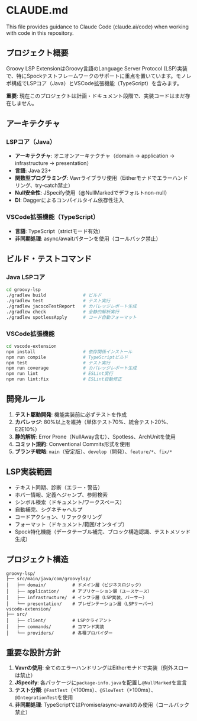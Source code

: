 # CLAUDE.md

This file provides guidance to Claude Code (claude.ai/code) when working with code in this repository.

## プロジェクト概要

Groovy LSP ExtensionはGroovy言語のLanguage Server Protocol (LSP)実装で、特にSpockテストフレームワークのサポートに重点を置いています。モノレポ構成でLSPコア（Java）とVSCode拡張機能（TypeScript）を含みます。

**重要**: 現在このプロジェクトは計画・ドキュメント段階で、実装コードはまだ存在しません。

## アーキテクチャ

### LSPコア（Java）
- **アーキテクチャ**: オニオンアーキテクチャ（domain → application → infrastructure → presentation）
- **言語**: Java 23+
- **関数型プログラミング**: Vavrライブラリ使用（Eitherモナドでエラーハンドリング、try-catch禁止）
- **Null安全性**: JSpecify使用（@NullMarkedでデフォルトnon-null）
- **DI**: Daggerによるコンパイルタイム依存性注入

### VSCode拡張機能（TypeScript）
- **言語**: TypeScript（strictモード有効）
- **非同期処理**: async/awaitパターンを使用（コールバック禁止）

## ビルド・テストコマンド

### Java LSPコア
```bash
cd groovy-lsp
./gradlew build              # ビルド
./gradlew test               # テスト実行
./gradlew jacocoTestReport   # カバレッジレポート生成
./gradlew check              # 全静的解析実行
./gradlew spotlessApply      # コード自動フォーマット
```

### VSCode拡張機能
```bash
cd vscode-extension
npm install                  # 依存関係インストール
npm run compile              # TypeScriptビルド
npm test                     # テスト実行
npm run coverage             # カバレッジレポート生成
npm run lint                 # ESLint実行
npm run lint:fix             # ESLint自動修正
```

## 開発ルール

1. **テスト駆動開発**: 機能実装前に必ずテストを作成
2. **カバレッジ**: 80%以上を維持（単体テスト70%、統合テスト20%、E2E10%）
3. **静的解析**: Error Prone（NullAway含む）、Spotless、ArchUnitを使用
4. **コミット規約**: Conventional Commits形式を使用
5. **ブランチ戦略**: `main`（安定版）、`develop`（開発）、`feature/*`、`fix/*`

## LSP実装範囲

- テキスト同期、診断（エラー・警告）
- ホバー情報、定義へジャンプ、参照検索
- シンボル検索（ドキュメント/ワークスペース）
- 自動補完、シグネチャヘルプ
- コードアクション、リファクタリング
- フォーマット（ドキュメント/範囲/オンタイプ）
- Spock特化機能（データテーブル補完、ブロック構造認識、テストメソッド生成）

## プロジェクト構造

```
groovy-lsp/
├── src/main/java/com/groovylsp/
│   ├── domain/          # ドメイン層（ビジネスロジック）
│   ├── application/     # アプリケーション層（ユースケース）
│   ├── infrastructure/  # インフラ層（LSP実装、パーサー）
│   └── presentation/    # プレゼンテーション層（LSPサーバー）
vscode-extension/
├── src/
│   ├── client/          # LSPクライアント
│   ├── commands/        # コマンド実装
│   └── providers/       # 各種プロバイダー
```

## 重要な設計方針

1. **Vavrの使用**: 全てのエラーハンドリングはEitherモナドで実装（例外スローは禁止）
2. **JSpecify**: 各パッケージに`package-info.java`を配置し`@NullMarked`を宣言
3. **テスト分類**: `@FastTest`（<100ms）、`@SlowTest`（>100ms）、`@IntegrationTest`を使用
4. **非同期処理**: TypeScriptではPromise/async-awaitのみ使用（コールバック禁止）